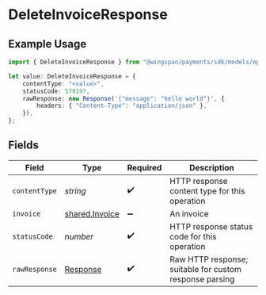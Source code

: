 # DeleteInvoiceResponse

## Example Usage

```typescript
import { DeleteInvoiceResponse } from "@wingspan/payments/sdk/models/operations";

let value: DeleteInvoiceResponse = {
    contentType: "<value>",
    statusCode: 570197,
    rawResponse: new Response('{"message": "hello world"}', {
        headers: { "Content-Type": "application/json" },
    }),
};
```

## Fields

| Field                                                                 | Type                                                                  | Required                                                              | Description                                                           |
| --------------------------------------------------------------------- | --------------------------------------------------------------------- | --------------------------------------------------------------------- | --------------------------------------------------------------------- |
| `contentType`                                                         | *string*                                                              | :heavy_check_mark:                                                    | HTTP response content type for this operation                         |
| `invoice`                                                             | [shared.Invoice](../../../sdk/models/shared/invoice.md)               | :heavy_minus_sign:                                                    | An invoice                                                            |
| `statusCode`                                                          | *number*                                                              | :heavy_check_mark:                                                    | HTTP response status code for this operation                          |
| `rawResponse`                                                         | [Response](https://developer.mozilla.org/en-US/docs/Web/API/Response) | :heavy_check_mark:                                                    | Raw HTTP response; suitable for custom response parsing               |